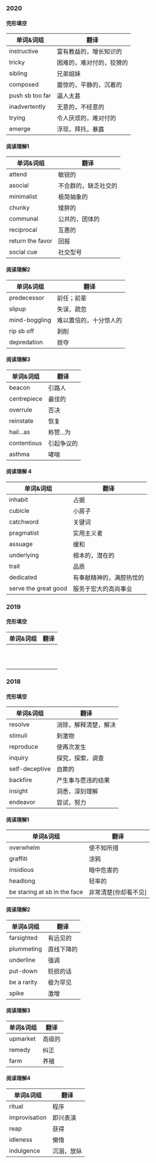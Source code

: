 ### 2020

#### 完形填空

| 单词&词组       | 翻译                     |
| --------------- | ------------------------ |
| instructive     | 富有教益的，增长知识的   |
| tricky          | 困难的，难对付的，狡猾的 |
| sibling         | 兄弟姐妹                 |
| composed        | 震惊的，平静的，沉着的   |
| push sb too far | 逼人太甚                 |
| inadvertently   | 无意的，不经意的         |
| trying          | 令人厌烦的，难对付的     |
| emerge          | 浮现，拜托，暴露         |

 #### 阅读理解1

| 单词&词组        | 翻译                 |
| ---------------- | -------------------- |
| attend           | 敏锐的               |
| asocial          | 不合群的，缺乏社交的 |
| minimalist       | 极简抽象的           |
| chunky           | 矮胖的               |
| communal         | 公共的，团体的       |
| reciprocal       | 互惠的               |
| return the favor | 回报                 |
| social cue       | 社交型号             |

#### 阅读理解2

| 单词&词组     | 翻译                   |
| ------------- | ---------------------- |
| predecessor   | 前任；前辈             |
| slipup        | 失误，疏忽             |
| mind-boggling | 难以置信的，十分惊人的 |
| rip sb off    | 剥削                   |
| depredation   | 掠夺                   |

#### 阅读理解3

| 单词&词组   | 翻译       |
| ----------- | ---------- |
| beacon      | 引路人     |
| centrepiece | 最佳的     |
| overrule    | 否决       |
| reinstate   | 恢复       |
| hail...as   | 称赞...为  |
| contentious | 引起争议的 |
| asthma      | 哮喘       |

#### 阅读理解 4

| 单词&词组            | 翻译                     |
| -------------------- | ------------------------ |
| inhabit              | 占据                     |
| cubicle              | 小房子                   |
| catchword            | 关键词                   |
| pragmatist           | 实用主义者               |
| assuage              | 缓和                     |
| underlying           | 根本的，潜在的           |
| trait                | 品质                     |
| dedicated            | 有奉献精神的，满腔热忱的 |
| serve the great good | 服务于宏大的高尚事业     |



### 2019

#### 完形填空

| 单词&词组 | 翻译 |
| --------- | ---- |
|           |      |
|           |      |
|           |      |
|           |      |
|           |      |
|           |      |
|           |      |
|           |      |
|           |      |
|           |      |
|           |      |



### 2018

#### 完形填空

| 单词&词组      | 翻译                 |
| -------------- | -------------------- |
| resolve        | 消除，解释清楚，解决 |
| stimuli        | 刺激物               |
| reproduce      | 使再次发生           |
| inquiry        | 探究，探索，调查     |
| self-deceptive | 自欺的               |
| backfire       | 产生事与愿违的结果   |
| insight        | 洞悉，深刻理解       |
| endeavor       | 尝试，努力           |

#### 阅读理解1

| 单词&词组                    | 翻译                 |
| ---------------------------- | -------------------- |
| overwhelm                    | 使不知所措           |
| graffiti                     | 涂鸦                 |
| insidious                    | 暗中危害的           |
| headlong                     | 轻率的               |
| be staring at sb in the face | 非常清楚[你却看不见] |

#### 阅读理解2 

| 单词&词组   | 翻译       |
| ----------- | ---------- |
| farsighted  | 有远见的   |
| plummeting  | 直线下降的 |
| underline   | 强调       |
| put-down    | 贬损的话   |
| be a rarity | 极为罕见   |
| spike       | 激增       |

#### 阅读理解3

| 单词&词组 | 翻译   |
| --------- | ------ |
| upmarket  | 高级的 |
| remedy    | 纠正   |
| farm      | 养殖   |

#### 阅读理解4

| 单词&词组     | 翻译       |
| ------------- | ---------- |
| ritual        | 程序       |
| improvisation | 即兴表演   |
| reap          | 获得       |
| idleness      | 懒惰       |
| indulgence    | 沉溺，放纵 |



